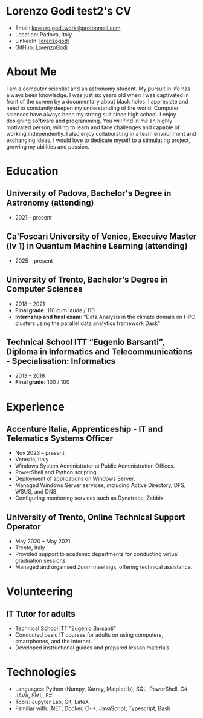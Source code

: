 # Lorenzo Godi test2's CV

- Email: [lorenzo.godi.work@protonmail.com](mailto:lorenzo.godi.work@protonmail.com)
- Location: Padova, Italy
- LinkedIn: [lorenzogodi](https://linkedin.com/in/lorenzogodi)
- GitHub: [LorenzoGodi](https://github.com/LorenzoGodi)


# About Me

I am a computer scientist and an astronomy student. My pursuit in life has always been knowledge. I was just six years old when I was captivated in front of the screen by a documentary about black holes. I appreciate and need to constantly deepen my understanding of the world. Computer sciences have always been my strong suit since high school. I enjoy designing software and programming. You will find in me an highly motivated person, willing to learn and face challenges and capable of working independently. I also enjoy collaborating in a team environment and exchanging ideas. I would love to dedicate myself to a stimulating project, growing my abilities and passion.

# Education

## University of Padova, Bachelor's Degree in Astronomy (attending)

- 2021 – present

## Ca'Foscari University of Venice, Execuive Master (lv 1) in Quantum Machine Learning (attending)

- 2025 – present

## University of Trento, Bachelor's Degree in Computer Sciences

- 2018 – 2021
- **Final grade:** 110 cum laude / 110
- **Internship and final exam:** “Data Analysis in the climate domain on HPC clusters using the parallel data analytics framework Dask”

## Technical School ITT “Eugenio Barsanti”, Diploma in Informatics and Telecommunications - Specialisation: Informatics

- 2013 – 2018
- **Final grade:** 100 / 100

# Experience

## Accenture Italia, Apprenticeship - IT and Telematics Systems Officer

- Nov 2023 – present
- Venezia, Italy
- Windows System Administrator at Public Administration Offices.
- PowerShell and Python scripting.
- Deployment of applications on Windows Server.
- Managed Windows Server services, including Active Directory, DFS, WSUS, and DNS.
- Configuring monitoring services such as Dynatrace, Zabbix

## University of Trento, Online Technical Support Operator

- May 2020 – May 2021
- Trento, Italy
- Provided support to academic departments for conducting virtual graduation sessions.
- Managed and organised Zoom meetings, offering technical assistance.

# Volunteering

## IT Tutor for adults

- Technical School ITT “Eugenio Barsanti”
- Conducted basic IT courses for adults on using computers, smartphones, and the internet.
- Developed instructional guides and prepared lesson materials.

# Technologies

- Languages: Python (Numpy, Xarray, Matplotlib), SQL, PowerShell, C#, JAVA, SML, F#
- Tools: Jupyter Lab, Git, LateX
- Familiar with: .NET, Docker, C++, JavaScript, Typescript, Bash
